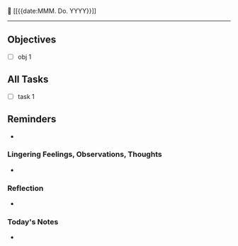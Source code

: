 📆 [[{{date:MMM. Do. YYYY}}]]
___

## Objectives
- [ ] obj 1

## All Tasks
- [ ] task 1

## Reminders
-

### Lingering Feelings, Observations, Thoughts
-

### Reflection
-

### Today's Notes
-